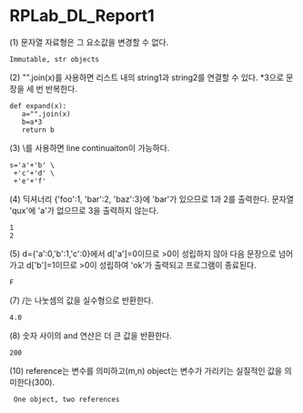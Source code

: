 # RPLab_DL_Report1

(1) 문자열 자료형은 그 요소값을 변경할 수 없다.

    Immutable, str objects

(2) "".join(x)를 사용하면 리스트 내의 string1과 string2를 연결할 수 있다.
    *3으로 문장을 세 번 반복한다.

    def expand(x):
       a="".join(x)
       b=a*3
       return b

(3) \를 사용하면 line continuaiton이 가능하다.

    s='a'+'b' \
     +'c'+'d' \
     +'e'+'f'
     
(4) 딕셔너리 {'foo':1, 'bar':2, 'baz':3}에 'bar'가 있으므로 1과 2를 출력한다.
    문자열 'qux'에 'a'가 없으므로 3을 출력하지 않는다.
   
    1
    2
   
(5) d={'a':0,'b':1,'c':0}에서 d['a']=0이므로 >0이 성립하지 않아 다음 문장으로 넘어가고 d['b']=1이므로 >0이 성립하여 'ok'가 출력되고
    프로그램이 종료된다.
   
    F
   
(7) /는 나눗셈의 값을 실수형으로 반환한다.

    4.0
   
(8) 숫자 사이의 and 연산은 더 큰 값을 반환한다.

    200
  
(10) reference는 변수를 의미하고(m,n) object는 변수가 가리키는 실질적인 값을 의미한다(300). 

     One object, two references
